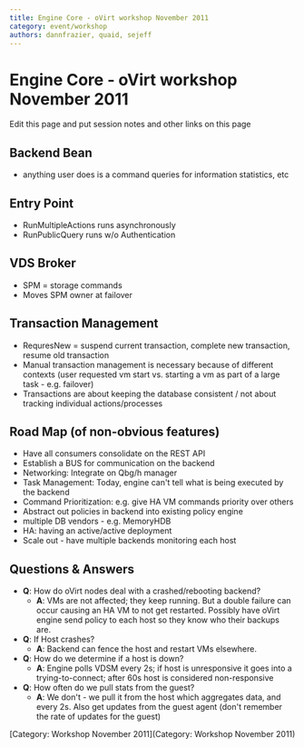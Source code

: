 ```yaml
---
title: Engine Core - oVirt workshop November 2011
category: event/workshop
authors: dannfrazier, quaid, sejeff
---
```


# Engine Core - oVirt workshop November 2011

Edit this page and put session notes and other links on this page

## Backend Bean

*   anything user does is a command queries for information statistics, etc

## Entry Point

*   RunMultipleActions runs asynchronously
*   RunPublicQuery runs w/o Authentication

## VDS Broker

*   SPM = storage commands
*   Moves SPM owner at failover

## Transaction Management

*   RequresNew = suspend current transaction, complete new transaction, resume old transaction
*   Manual transaction management is necessary because of different contexts (user requested vm start vs. starting a vm as part of a large task - e.g. failover)
*   Transactions are about keeping the database consistent / not about tracking individual actions/processes

## Road Map (of non-obvious features)

*   Have all consumers consolidate on the REST API
*   Establish a BUS for communication on the backend
*   Networking: Integrate on Qbg/h manager
*   Task Management: Today, engine can't tell what is being executed by the backend
*   Command Prioritization: e.g. give HA VM commands priority over others
*   Abstract out policies in backend into existing policy engine
*   multiple DB vendors - e.g. MemoryHDB
*   HA: having an active/active deployment
*   Scale out - have multiple backends monitoring each host

## Questions & Answers

*   **Q**: How do oVirt nodes deal with a crashed/rebooting backend?
    -   **A**: VMs are not affected; they keep running. But a double failure can occur causing an HA VM to not get restarted. Possibly have oVirt engine send policy to each host so they know who their backups are.
*   **Q**: If Host crashes?
    -   **A**: Backend can fence the host and restart VMs elsewhere.
*   **Q**: How do we determine if a host is down?
    -   **A**: Engine polls VDSM every 2s; if host is unresponsive it goes into a trying-to-connect; after 60s host is considered non-responsive
*   **Q**: How often do we pull stats from the guest?
    -   **A**: We don't - we pull it from the host which aggregates data, and every 2s. Also get updates from the guest agent (don't remember the rate of updates for the guest)

[Category: Workshop November 2011](Category: Workshop November 2011)
